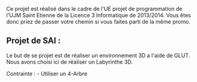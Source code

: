 Ce projet est réalisé dans le cadre de l'UE projet de programmation de l'UJM Saint Etienne de la Licence 3 Informatique
de 2013/2014.
Vous êtes donc priez de passer votre chemin si vous faites parti de la même promo.

Projet de SAI :
----

Le but de se projet est de réaliser un environnement 3D a l'aide de GLUT.
Nous avons choisi ici de réaliser un Labyrinthe 3D.

Contrainte : 
	- Utiliser un 4-Arbre


